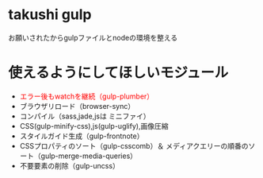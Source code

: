 # takushi gulp

お願いされたからgulpファイルとnodeの環境を整える

# 使えるようにしてほしいモジュール

* <span style="color: red;">エラー後もwatchを継続（gulp-plumber）</span>
* ブラウザリロード（browser-sync）
* コンパイル（sass,jade,jsは ミニファイ）
* CSS(gulp-minify-css),js(gulp-uglify),画像圧縮
* スタイルガイド生成（gulp-frontnote）
* CSSプロパティのソート（gulp-csscomb）＆ メディアクエリーの順番のソート（gulp-merge-media-queries）
* 不要要素の削除（gulp-uncss）
